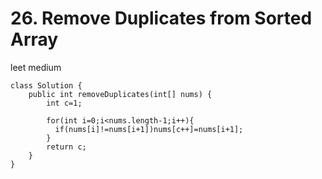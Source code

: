 # 26. Remove Duplicates from Sorted Array
leet medium
```
class Solution {
    public int removeDuplicates(int[] nums) {
        int c=1;
        
        for(int i=0;i<nums.length-1;i++){
          if(nums[i]!=nums[i+1])nums[c++]=nums[i+1];
        }
        return c;
    }
}
```
